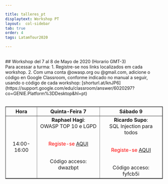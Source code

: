 ```yaml
---

title: talleres_pt
displaytext: Workshop PT
layout:  col-sidebar
tab: true
order: 4
tags: LatamTour2020

---
```


<br>
## Workshop del 7 al 8 de Mayo de 2020 (Horario GMT-3)
<br>
Para acessar a turma:
1. Registre-se nos links localizados em cada workshop.
2. Com uma conta @owasp.org ou @gmail.com, adicione o código en Google Classroom, conforme indicado no manual a seguir, usando o código de cada workshop: [shorturl.at/knJP6](https://support.google.com/edu/classroom/answer/6020297?co=GENIE.Platform%3DDesktop&hl=pt)
<br><br>

<table width="100%" border="1" style="text-align:center;">
  <tr>
    <th width="20%" >Hora</th>
    <th width="40%">Quinta-Feira 7</th>
    <th width="40%">Sábado 9</th>
  </tr>
  <tr>
    <td>14:00-16:00</td>
    <td valign="top"><b>Raphael Hagi</b>:<br>OWASP TOP 10 e LGPD<br><br><p><span style="color:red">Registe-se <a href="http://www.eventbrite.com/e/owasp-latamhome-tickets-103551382974?discount=Workshop01-PT">AQUI</a></span></p><br>Código acceso:<br>dwazbpt</td>
    <td valign="top"><b>Ricardo Supo</b>:<br>SQL Injection para todos<br><br><p><span style="color:red">Registe-se <a href="http://www.eventbrite.com/e/owasp-latamhome-tickets-103551382974?discount=Workshop02-PT">AQUI</a></span></p><br>Código acceso:<br>fyfcb5i</td>
  </tr>
 </table>
